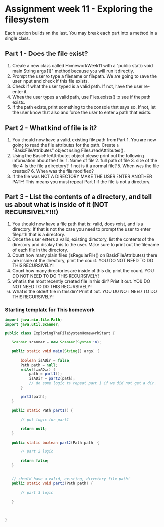# Assignment week 11 - Exploring the filesystem

Each section builds on the last. You may break each part into a method in a single class.


## Part 1 - Does the file exist?

  1. Create a new class called HomeworkWeek11 with a "public static void main(String args [])" method because you will run it directly.
  2. Prompt the user to type a filename or filepath. We are going to save the user input and check if this file exists.
  3. Check if what the user typed is a valid path. If not, have the user re-enter it.
  4. When the user types a valid path, use Files.exists() to see if the path exists.
  5. If the path exists, print something to the console that says so. If not, let the user know that also and force the user to enter a path that exists.


## Part 2 - What kind of file is it?

  1. You should now have a valid, existing file path from Part 1. You are now going to read the file attributes for the path. Create a "BasicFileAttributes" object using Files.readAttributes().
  2. Using the BasicFileAttributes object please print out the following information about the file:
    1. Name of file
    2. full path of file
    3. size of the file
    4. Is the file a directory? If not is it a normal file? 
    5. When was the file created?
    6. When was the file modified?
  3. If the file was NOT A DIRECTORY MAKE THE USER ENTER ANOTHER PATH! This means you must repeat Part 1 if the file is not a directory.  


## Part 3 - List the contents of a directory, and tell us about what is inside of it (NOT RECURSIVELY!!!)

  1. You should now have a file path that is: valid, does exist, and is a directory. If that is not the case you need to prompt the user to enter filepath that is a directory. 
  2. Once the user enters a valid, existing directory, list the contents of the directory and display this to the user. Make sure to print out the filename of each file in the directory.
  3. Count how many plain files (isRegularFile() on BasicFileAttributes) there are inside of the directory, print the count. YOU DO NOT NEED TO DO THIS RECURSIVELY! 
  4. Count how many directories are inside of this dir, print the count. YOU DO NOT NEED TO DO THIS RECURSIVELY!
  5. what is the most recently created file in this dir? Print it out. YOU DO NOT NEED TO DO THIS RECURSIVELY!
  6. What is the oldest file in this dir? Print it out. YOU DO NOT NEED TO DO THIS RECURSIVELY!
  
  
 ### Starting template for This homework
 
 ```java
 import java.nio.file.Path;
import java.util.Scanner;

public class ExploringTheFileSystemHomeworkStart {

	Scanner scanner = new Scanner(System.in);
	
	public static void main(String[] args) {
		
		boolean isADir = false;
		Path path = null;
		while(!isADir) {
			path = part1();
			isADir = part2(path);
			// do some logic to repeat part 1 if we did not get a dir.
		}
		
		part3(path);
	}
	
	public static Path part1() {
		
		// put logic for part1
		
		return null;
	}
	
	public static boolean part2(Path path) {
		
		// part 2 logic
		
		return false;
	}
	
	
	// should have a valid, existing, directory file path!
	public static void part3(Path path) {
		
		// part 3 logic
		
	}
	
	

}
```
